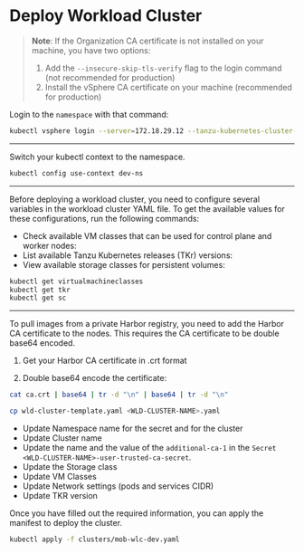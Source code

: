 # Deploy Workload Cluster

> **Note**: If the Organization CA certificate is not installed on your machine, you have two options:
> 1. Add the `--insecure-skip-tls-verify` flag to the login command (not recommended for production)
> 2. Install the vSphere CA certificate on your machine (recommended for production)

Login to the `namespace` with that command: 
```bash
kubectl vsphere login --server=172.18.29.12 --tanzu-kubernetes-cluster-namespace test-ns --vsphere-username=administrator@vsphere.local
```

---

Switch your kubectl context to the namespace.

```bash
kubectl config use-context dev-ns
```

---

Before deploying a workload cluster, you need to configure several variables in the workload cluster YAML file. To get the available values for these configurations, run the following commands:

- Check available VM classes that can be used for control plane and worker nodes:
- List available Tanzu Kubernetes releases (TKr) versions:
- View available storage classes for persistent volumes:


```bash
kubectl get virtualmachineclasses
kubectl get tkr
kubectl get sc
```


---

To pull images from a private Harbor registry, you need to add the Harbor CA certificate to the nodes. This requires the CA certificate to be double base64 encoded.

1. Get your Harbor CA certificate in .crt format

2. Double base64 encode the certificate:

```bash
cat ca.crt | base64 | tr -d "\n" | base64 | tr -d "\n"
```

```bash
cp wld-cluster-template.yaml <WLD-CLUSTER-NAME>.yaml
```

- Update Namespace name for the secret and for the cluster
- Update Cluster name
- Update the name and the value of the `additional-ca-1` in the `Secret` `<WLD-CLUSTER-NAME>-user-trusted-ca-secret`.
- Update the Storage class
- Update VM Classes
- Update Network settings (pods and services CIDR)
- Update TKR version




Once you have filled out the required information, you can apply the manifest to deploy the cluster.

```bash
kubectl apply -f clusters/mob-wlc-dev.yaml
```